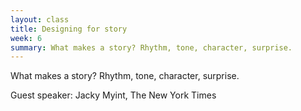```yaml
---
layout: class
title: Designing for story
week: 6
summary: What makes a story? Rhythm, tone, character, surprise.
---
```


What makes a story? Rhythm, tone, character, surprise.

Guest speaker: Jacky Myint, The New York Times